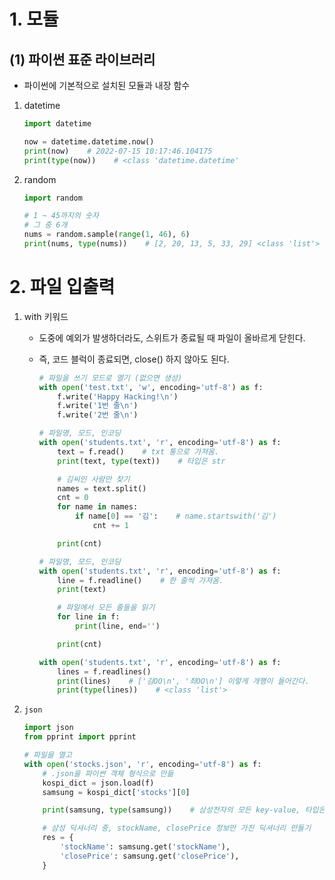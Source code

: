 # 1. 모듈

## (1) 파이썬 표준 라이브러리

- 파이썬에 기본적으로 설치된 모듈과 내장 함수
1. datetime
   
   ```python
   import datetime
   
   now = datetime.datetime.now()
   print(now)    # 2022-07-15 10:17:46.104175
   print(type(now))    # <class 'datetime.datetime'
   ```

2. random
   
   ```python
   import random
   
   # 1 ~ 45까지의 숫자
   # 그 중 6개
   nums = random.sample(range(1, 46), 6)
   print(nums, type(nums))    # [2, 20, 13, 5, 33, 29] <class 'list'>
   ```

# 2. 파일 입출력

1. with 키워드
   
   - 도중에 예외가 발생하더라도, 스위트가 종료될 때 파일이 올바르게 닫힌다.
   
   - 즉, 코드 블럭이 종료되면, close() 하지 않아도 된다.
     
     ```python
     # 파일을 쓰기 모드로 열기 (없으면 생성)
     with open('test.txt', 'w', encoding='utf-8') as f:
         f.write('Happy Hacking!\n')
         f.write('1번 줄\n')
         f.write('2번 줄\n')
     ```
     
     ```python
     # 파일명, 모드, 인코딩
     with open('students.txt', 'r', encoding='utf-8') as f:
         text = f.read()    # txt 통으로 가져옴.
         print(text, type(text))    # 타입은 str
     
         # 김씨인 사람만 찾기
         names = text.split()
         cnt = 0
         for name in names:
             if name[0] == '김':    # name.startswith('김')
                 cnt += 1
     
         print(cnt)
     ```
     
     ```python
     # 파일명, 모드, 인코딩
     with open('students.txt', 'r', encoding='utf-8') as f:
         line = f.readline()    # 한 줄씩 가져옴.
         print(text)
     
         # 파일에서 모든 줄들을 읽기
         for line in f:
             print(line, end='')
     
         print(cnt)
     ```
     
     ```python
     with open('students.txt', 'r', encoding='utf-8') as f:
         lines = f.readlines()
         print(lines)    # ['김OO\n', '최OO\n'] 이렇게 개행이 들어간다.
         print(type(lines))    # <class 'list'>
     ```

2. `json`
   
   ```python
   import json
   from pprint import pprint
   
   # 파일을 열고
   with open('stocks.json', 'r', encoding='utf-8') as f:
       # .json을 파이썬 객체 형식으로 만듦
       kospi_dict = json.load(f)
       samsung = kospi_dict['stocks'][0]
   
       print(samsung, type(samsung))    # 삼성전자의 모든 key-value, 타입은 dict
   
       # 삼성 딕셔너리 중, stockName, closePrice 정보만 가진 딕셔너리 만들기
       res = {
           'stockName': samsung.get('stockName'),
           'closePrice': samsung.get('closePrice'),
       }
   ```
